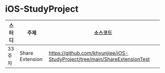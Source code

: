 # iOS-StudyProject
| 스터디 | 주제            | 소스코드                                                     |
| ------ | --------------- | ------------------------------------------------------------ |
| 33주차 | Share Extension | https://github.com/khyunjiee/iOS-StudyProject/tree/main/ShareExtensionTest |


